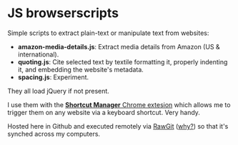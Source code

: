 JS browserscripts
===================

Simple scripts to extract plain-text or manipulate text from websites:

* **amazon-media-details.js**: Extract media details from Amazon (US & international). 
* **quoting.js**: Cite selected text by textile formatting it, properly indenting it, and embedding the website's metadata.
* **spacing.js**: Experiment.

They all load jQuery if not present.

I use them with the [**Shortcut Manager** Chrome extesion](https://chrome.google.com/webstore/detail/shortcut-manager/mgjjeipcdnnjhgodgjpfkffcejoljijf?hl=en) which allows me to trigger them on any website via a keyboard shortcut. Very handy.

Hosted here in Github and executed remotely via [RawGit](http://rawgit.com/) ([why?](http://stackoverflow.com/questions/17341122/link-and-execute-external-javascript-file-hosted-on-github)) so that it's synched across my computers.
